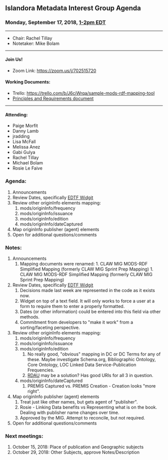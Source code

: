 ## Islandora Metadata Interest Group Agenda
### Monday, September 17, 2018, [1-2pm EDT](http://www.thetimezoneconverter.com/?t=1%20pm&tz=Toronto&)

---
* Chair: Rachel Tillay
* Notetaker: Mike Bolam
---

#### Join Us!
* Zoom Link: https://zoom.us/j/702515720

#### Working Documents:
* Trello: https://trello.com/b/J6ciWrqa/sample-mods-rdf-mapping-tool
* [Principles and Requirements document](https://docs.google.com/document/d/19c58eqejuB3MhY-lS8o8QW0naM_R3GusD23aQ3dwusw/edit?usp=sharing)
---

#### Attending:
- Paige Morfit
- Danny Lamb
- jradding
- Lisa McFall
- Melissa Anez
- Gabi Gulya
- Rachel Tillay
- Michael Bolam
- Rosie Le Faive


### Agenda:

1. Announcements
1. Review Dates, specifically [EDTF Widgit](https://github.com/Islandora-CLAW/islandora_demo/pull/2)
1. Review other originInfo elements mapping:
     1. mods/originInfo/frequency
     1. mods/originInfo/issuance
     1. mods/originInfo/edition
     1. mods/originInfo/dateCaptured
1. Map originInfo publisher (agent) elements
1. Open for additional questions/comments

### Notes:

1. Announcements
     1. Mapping documents were renamed:
       1. CLAW MIG MODS-RDF Simplified Mapping (formerly CLAW MIG Sprint Prep Mapping)
       1. CLAW MIG MODS-RDF Simplified Mapping (formerly CLAW MIG Sprint Prep Mapping)
1. Review Dates, specifically [EDTF Widgit](https://github.com/Islandora-CLAW/islandora_demo/pull/2)
     1. Decisions made last week are represented in the code as it exists now. 
     1. Widget on top of a text field. It will only works to force a user at a form to require them to enter a properly formatted. 
     1. Dates (or other information) could be entered into this field via other methods.
     1. Commitment from developers to "make it work" from a sorting/faceting perspective.
1. Review other originInfo elements mapping:
     1. mods/originInfo/frequency
     1. mods/originInfo/issuance
     1. mods/originInfo/edition
          1. No really good, "obvious" mapping in DC or DC Terms for any of these. Maybe investigate Schema.org, Bibliographic Ontology, Core Ontology, LOC Linked Data Service-Publication Frequencies.
          1. [RDAU](http://www.rdaregistry.info/Elements/u/) may be a solution? Has good URIs for all 3 in question.
     1. mods/originInfo/dateCaptured
          1. PREMIS Captured vs. PREMIS Creation - Creation looks "more right".
1. Map originInfo publisher (agent) elements
     1. Treat just like other names, but gets agent of "publisher". 
     1. Rosie - Linking Data benefits vs Representing what is on the book. Dealing with publisher name changes over time.
     1. Approved by the MIG. Attempt to reconcile, but not required.
1. Open for additional questions/comments


### Next meetings:
1. October 15, 2018: Place of publication and Geographic subjects
1. October 29, 2018: Other Subjects, approve Notes/Description
